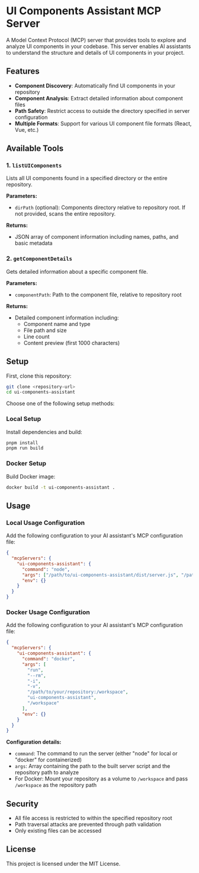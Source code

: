 # UI Components Assistant MCP Server

A Model Context Protocol (MCP) server that provides tools to explore and analyze UI components in your codebase. This server enables AI assistants to understand the structure and details of UI components in your project.

## Features

- **Component Discovery**: Automatically find UI components in your repository
- **Component Analysis**: Extract detailed information about component files
- **Path Safety**: Restrict access to outside the directory specified in server configuration
- **Multiple Formats**: Support for various UI component file formats (React, Vue, etc.)

## Available Tools

### 1. `listUIComponents`
Lists all UI components found in a specified directory or the entire repository.

**Parameters:**
- `dirPath` (optional): Components directory relative to repository root. If not provided, scans the entire repository.

**Returns:**
- JSON array of component information including names, paths, and basic metadata

### 2. `getComponentDetails`
Gets detailed information about a specific component file.

**Parameters:**
- `componentPath`: Path to the component file, relative to repository root

**Returns:**
- Detailed component information including:
  - Component name and type
  - File path and size
  - Line count
  - Content preview (first 1000 characters)

## Setup

First, clone this repository:
```bash
git clone <repository-url>
cd ui-components-assistant
```

Choose one of the following setup methods:

### Local Setup

Install dependencies and build:
```bash
pnpm install
pnpm run build
```

### Docker Setup

Build Docker image:
```bash
docker build -t ui-components-assistant .
```

## Usage

### Local Usage Configuration

Add the following configuration to your AI assistant's MCP configuration file:

```json
{
  "mcpServers": {
    "ui-components-assistant": {
      "command": "node",
      "args": ["/path/to/ui-components-assistant/dist/server.js", "/path/to/your/repository"],
      "env": {}
    }
  }
}
```

### Docker Usage Configuration

Add the following configuration to your AI assistant's MCP configuration file:

```json
{
  "mcpServers": {
    "ui-components-assistant": {
      "command": "docker",
      "args": [
        "run",
        "--rm",
        "-i",
        "-v",
        "/path/to/your/repository:/workspace",
        "ui-components-assistant",
        "/workspace"
      ],
      "env": {}
    }
  }
}
```

**Configuration details:**
- `command`: The command to run the server (either "node" for local or "docker" for containerized)
- `args`: Array containing the path to the built server script and the repository path to analyze
- For Docker: Mount your repository as a volume to `/workspace` and pass `/workspace` as the repository path

## Security

- All file access is restricted to within the specified repository root
- Path traversal attacks are prevented through path validation
- Only existing files can be accessed

## License

This project is licensed under the MIT License.
